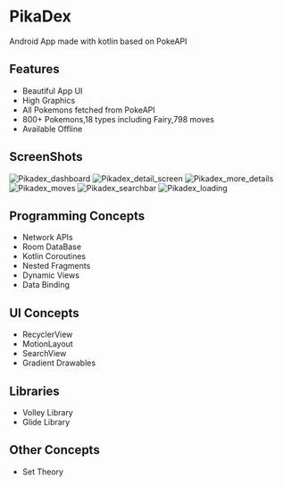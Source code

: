 # PikaDex
Android App made with kotlin based on PokeAPI

## Features
- Beautiful App UI
- High Graphics
- All Pokemons fetched from PokeAPI
- 800+ Pokemons,18 types including Fairy,798 moves
- Available Offline

## ScreenShots

![Pikadex_dashboard](https://user-images.githubusercontent.com/82208249/173853689-70478b74-1268-4a77-8729-c2c3a0eed932.png)
![Pikadex_detail_screen](https://user-images.githubusercontent.com/82208249/173853699-728b4f09-badc-4cf7-b44d-00dd967263ae.png)
![Pikadex_more_details](https://user-images.githubusercontent.com/82208249/173853712-0b7ffe33-be55-4e2d-99aa-a083dda609a2.png)
![Pikadex_moves](https://user-images.githubusercontent.com/82208249/173853720-4f679356-0e55-4b20-9cca-e3b6b2394196.png)
![Pikadex_searchbar](https://user-images.githubusercontent.com/82208249/173853727-087b09da-51d9-4553-baf8-3eb74d2f1f95.png)
![Pikadex_loading](https://user-images.githubusercontent.com/82208249/173862541-66af2b81-52ef-47d3-ae21-679b0880f1fa.jpeg)




## Programming Concepts
- Network APIs
- Room DataBase
- Kotlin Coroutines
- Nested Fragments
- Dynamic Views
- Data Binding

## UI Concepts
- RecyclerView
- MotionLayout
- SearchView
- Gradient Drawables

## Libraries
- Volley Library
- Glide Library

## Other Concepts
- Set Theory
